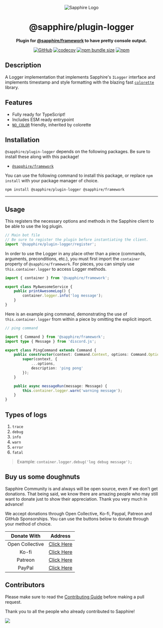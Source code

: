 <div align="center">

![Sapphire Logo](https://raw.githubusercontent.com/OverWolfDev/assets/main/banners/SapphireCommunity.png)

# @sapphire/plugin-logger

**Plugin for <a href="https://github.com/OverWolfDev/framework">@sapphire/framework</a> to have pretty console output.**

[![GitHub](https://img.shields.io/github/license/OverWolfDev/plugins)](https://github.com/OverWolfDev/plugins/blob/main/LICENSE.md)
[![codecov](https://codecov.io/gh/OverWolfDev/plugins/branch/main/graph/badge.svg?token=QWL8FB16BR)](https://codecov.io/gh/OverWolfDev/plugins)
[![npm bundle size](https://img.shields.io/bundlephobia/min/@sapphire/plugin-logger?logo=webpack&style=flat-square)](https://bundlephobia.com/result?p=@sapphire/plugin-logger)
[![npm](https://img.shields.io/npm/v/@sapphire/plugin-logger?color=crimson&logo=npm&style=flat-square)](https://www.npmjs.com/package/@sapphire/plugin-logger)

</div>

## Description

A Logger implementation that implements Sapphire's `ILogger` interface and implements timestamp and style formatting
with the blazing fast [`colorette`](https://www.npmjs.com/package/colorette) library.

## Features

-   Fully ready for TypeScript!
-   Includes ESM ready entrypoint
-   [`NO_COLOR`](https://no-color.org) friendly, inherited by colorette

## Installation

`@sapphire/plugin-logger` depends on the following packages. Be sure to install these along with this package!

-   [`@sapphire/framework`](https://www.npmjs.com/package/@sapphire/framework)

You can use the following command to install this package, or replace `npm install` with your package manager of choice.

```sh
npm install @sapphire/plugin-logger @sapphire/framework
```

---

## Usage

This registers the necessary options and methods in the Sapphire client to be able to use the log plugin.

```typescript
// Main bot file
// Be sure to register the plugin before instantiating the client.
import '@sapphire/plugin-logger/register';
```

In order to use the Logger in any place other than a piece (commands, arguments, preconditions, etc.), you must first import the `container` property of `@sapphire/framework`. For pieces, you can simply use `this.container.logger` to access Logger methods.

```typescript
import { container } from '@sapphire/framework';

export class MyAwesomeService {
	public printAwesomeLog() {
		container.logger.info('log message');
	}
}
```

Here is an example ping command, demonstrating the use of `this.container.logger` from within a piece by omitting the explicit import.

```typescript
// ping command

import { Command } from '@sapphire/framework';
import type { Message } from 'discord.js';

export class PingCommand extends Command {
	public constructor(context: Command.Context, options: Command.Options) {
		super(context, {
			...options,
			description: 'ping pong'
		});
	}

	public async messageRun(message: Message) {
		this.container.logger.warn('warning message');
	}
}
```

## Types of logs

1. `trace`
1. `debug`
1. `info`
1. `warn`
1. `error`
1. `fatal`

> Example: `container.logger.debug('log debug message');`

## Buy us some doughnuts

Sapphire Community is and always will be open source, even if we don't get donations. That being said, we know there are amazing people who may still want to donate just to show their appreciation. Thank you very much in advance!

We accept donations through Open Collective, Ko-fi, Paypal, Patreon and GitHub Sponsorships. You can use the buttons below to donate through your method of choice.

|   Donate With   |                       Address                       |
| :-------------: | :-------------------------------------------------: |
| Open Collective | [Click Here](https://sapphirejs.dev/opencollective) |
|      Ko-fi      |      [Click Here](https://sapphirejs.dev/kofi)      |
|     Patreon     |    [Click Here](https://sapphirejs.dev/patreon)     |
|     PayPal      |     [Click Here](https://sapphirejs.dev/paypal)     |

## Contributors

Please make sure to read the [Contributing Guide][contributing] before making a pull request.

Thank you to all the people who already contributed to Sapphire!

<a href="https://github.com/OverWolfDev/plugins/graphs/contributors">
  <img src="https://contrib.rocks/image?repo=OverWolfDev/plugins" />
</a>

[contributing]: https://github.com/OverWolfDev/.github/blob/main/.github/CONTRIBUTING.md
